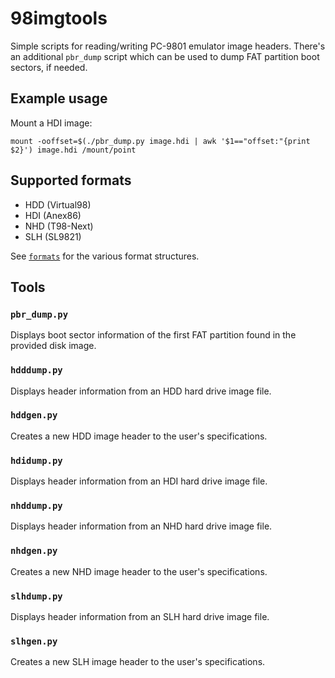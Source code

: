98imgtools
==========

Simple scripts for reading/writing PC-9801 emulator image headers.
There's an additional `pbr_dump` script which can be used to dump FAT
partition boot sectors, if needed.

Example usage
-------------

Mount a HDI image:

    mount -ooffset=$(./pbr_dump.py image.hdi | awk '$1=="offset:"{print $2}') image.hdi /mount/point

Supported formats
-----------------

 * HDD (Virtual98)
 * HDI (Anex86)
 * NHD (T98-Next)
 * SLH (SL9821)

See [`formats`](formats/) for the various format structures.

Tools
-----

### `pbr_dump.py`
Displays boot sector information of the first FAT partition found in the provided disk image.

### `hdddump.py`
Displays header information from an HDD hard drive image file.

### `hddgen.py`
Creates a new HDD image header to the user's specifications.

### `hdidump.py`
Displays header information from an HDI hard drive image file.

### `nhddump.py`
Displays header information from an NHD hard drive image file.

### `nhdgen.py`
Creates a new NHD image header to the user's specifications.

### `slhdump.py`
Displays header information from an SLH hard drive image file.

### `slhgen.py`
Creates a new SLH image header to the user's specifications.
